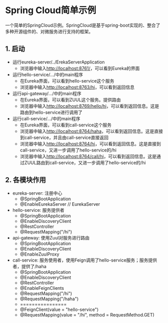 # Spring Cloud简单示例

一个简单的SpringCloud示例。SpringCloud是基于spring-boot实现的、整合了多种开源组件的、对微服务进行支持的框架。

## 1. 启动

- 运行eureka-server/../ErekaServerApplication
  - 浏览器中输入<http://localhost:8761/>，可以看到Eureka的界面
- 运行hello-service/.../中的main程序
  - 在Eureka界面，可以看到hello-service这个服务
  - 浏览器中输入<http://localhost:8763/hi>，可以看到返回信息
- 运行api-gateway/.../中的main程序
  - 在Eureka界面，可以看到ZUUL这个服务。提供路由
  - 浏览器中输入<http://localhost:8769/hello/hi>，可以看到返回信息。这是路由到hello-service进行调用了
- 运行call-service/.../中的main程序
  - 在Eureka界面，可以看到call-service这个服务
  - 浏览器中输入<http://localhost:8764/haha>，可以看到返回信息。这是直接到call-service，并且由call-service直接返回
  - 浏览器中输入<http://localhost:8764/hi>，可以看到返回信息。这是直接到call-service，又进一步调用了hello-service的/hi
  - 浏览器中输入<http://localhost:8764/call/hi>，可以看到返回信息。这是通过ZUUL路由到call-service，又进一步调用了hello-service的/hi

## 2. 各模块作用

- eureka-server: 注册中心
  - @SpringBootApplication
  - @EnableEurekaServer // EurekaServer
- hello-service: 服务提供者
  - @SpringBootApplication
  - @EnableDiscoveryClient
  - @RestController
  - @RequestMapping("/hi")
- api-gateway:   使用Zuul对服务进行路由
  - @SpringBootApplication
  - @EnableDiscoveryClient
  - @EnableZuulProxy
- call-service:  服务使用者，使用Feign调用了hello-service服务；服务提供者，提供了/haha
  - @SpringBootApplication
  - @EnableDiscoveryClient
  - @RestController
  - @EnableFeignClients
  - @RequestMapping("/hi")
  - @RequestMapping("/haha")
  - ================
  - @FeignClient(value = "hello-service")
  - @RequestMapping(value = "/hi", method = RequestMethod.GET)
